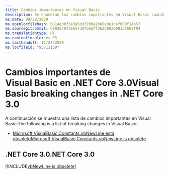 ```yaml
---
title: Cambios importantes en Visual Basic
description: Se enumeran los cambios importantes en Visual Basic cuando se usa con .NET Core 3.0.
ms.date: 09/20/2019
ms.openlocfilehash: b814edbf3a3a58d37b0a2b66a0e1c4f680f14b57
ms.sourcegitcommit: d8020797a6657d0fbbdff362b80300815f682f94
ms.translationtype: HT
ms.contentlocale: es-ES
ms.lasthandoff: 11/24/2020
ms.locfileid: "95713150"
---
```

# <a name="visual-basic-breaking-changes-in-net-core-30"></a><span data-ttu-id="3483a-103">Cambios importantes de Visual Basic en .NET Core 3.0</span><span class="sxs-lookup"><span data-stu-id="3483a-103">Visual Basic breaking changes in .NET Core 3.0</span></span>

<span data-ttu-id="3483a-104">A continuación se muestra una lista de cambios importantes en Visual Basic:</span><span class="sxs-lookup"><span data-stu-id="3483a-104">The following is a list of breaking changes in Visual Basic:</span></span>

- [<span data-ttu-id="3483a-105">Microsoft.VisualBasic.Constants.vbNewLine está obsoleto</span><span class="sxs-lookup"><span data-stu-id="3483a-105">Microsoft.VisualBasic.Constants.vbNewLine is obsolete</span></span>](#microsoftvisualbasicconstantsvbnewline-is-obsolete)

## <a name="net-core-30"></a><span data-ttu-id="3483a-106">.NET Core 3.0</span><span class="sxs-lookup"><span data-stu-id="3483a-106">.NET Core 3.0</span></span>

[!INCLUDE[vbNewLine is obsolete](~/includes/core-changes/visualbasic/3.0/vbnewline-is-obsolete.md)]
